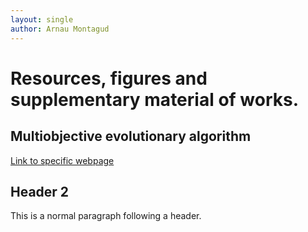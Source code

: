 ```yaml
---
layout: single
author: Arnau Montagud
---
```

# [](#header-2)Resources, figures and supplementary material of works.

## [](#header-2)Multiobjective evolutionary algorithm

[Link to specific webpage](https://arnaumontagud.github.io/metamode)

## [](#header-2)Header 2

This is a normal paragraph following a header. 
